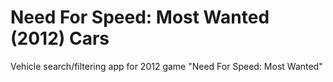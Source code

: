 # Need For Speed: Most Wanted (2012) Cars
Vehicle search/filtering app for 2012 game "Need For Speed: Most Wanted"